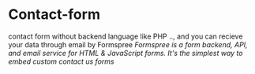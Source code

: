 # Contact-form
contact form without backend language like PHP .., and you can recieve your data through email by Formspree *Formspree is a form backend, API, and email service for HTML &amp; JavaScript forms. It's the simplest way to embed custom contact us forms*
